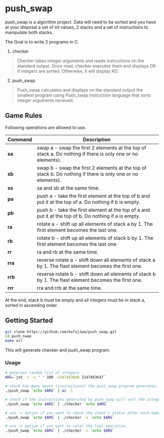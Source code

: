 # push_swap
push_swap is a algorithm project. Data will need to be sorted and you have at your disposal a set of int values, 2 stacks and a set of instructions to manipulate both stacks.

The Goal is to write 2 programs in C.

1. checker
> Checker takes integer arguments and reads instructions on the standard output. Once read, checker executes them and displays OK if integers are sorted. Otherwise, it will display KO.

2. push_swap
> Push_swap calculates and displays on the standard output the smallest program using Push_swap instruction language that sorts integer arguments received.

## Game Rules
Following operations are allowed to use.

| Command       | Description                                                                           |
| ------------- | --------------------------------------------------------------------------------------| 
| <b>sa</b>     | swap a - swap the first 2 elements at the top of stack a. Do nothing if there is only one or no elements). |
| <b>sb</b>     | swap b - swap the first 2 elements at the top of stack b. Do nothing if there is only one or no elements). |
| <b>ss</b>     | sa and sb at the same time. |
| <b>pa</b>     | push a - take the first element at the top of b and put it at the top of a. Do nothing if b is empty. |
| <b>pb</b>     | push b - take the first element at the top of a and put it at the top of b. Do nothing if a is empty. |
| <b>ra</b>     | rotate a - shift up all elements of stack a by 1. The first element becomes the last one. |
| <b>rb</b>     | rotate b - shift up all elements of stack b by 1. The first element becomes the last one. |
| <b>rr</b>     | ra and rb at the same time. |
| <b>rra</b>    | reverse rotate a - shift down all elements of stack a by 1. The flast element becomes the first one. |
| <b>rrb</b>    | reverse rotate b - shift down all elements of stack b by 1. The flast element becomes the first one. |
| <b>rrr</b>    | rra and rrb at the same time. |

At the end, stack b must be empty and all integers must be in stack a, sorted in ascending order.

## Getting Started
```bash
git clone https://github.com/kefujiwa/push_swap.git
cd push_swap
make all
```
This will generate checker and push_swap program.

### Usage
```bash
# generate random list of integers
ARG=`jot -r -s " " 100 -2147483648 2147483647`

# check how many moves (instructions) the push_swap program generates.
./push_swap `echo $ARG` | wc -l

# check if the instructions generated by push_swap will sort the integers in ascending order correctly.
./push_swap `echo $ARG` | ./checker `echo $ARG`

# use -v option if you want to check the stack’s status after each operation.
./push_swap `echo $ARG` | ./checker -v `echo $ARG`

# use -c option if you want to color the last operation.
./push_swap `echo $ARG` | ./checker -c `echo $ARG`
```

